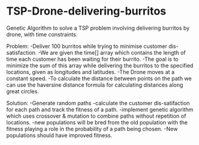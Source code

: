 # TSP-Drone-delivering-burritos
Genetic Algorithm to solve a TSP problem involving delivering burritos by drone, with time constraints.

Problem:
-Deliver 100 burritos while trying to minimise customer dis-satisfaction.
-We are given the time[] array which contains the length of time each customer has been waiting for their burrito.
-The goal is to minimize the sum of this array while delivering the burritos to the specified locations, given as longitudes and latitudes.
-The Drone moves at a constant speed.
-To calculate the distance between points on the path we can use the haversine distance formula for calculating distances along great circles.

Solution:
-Generate random paths
-calculate the customer dis-satifaction for each path and track the fitness of a path.
-implement genetic algorithm which uses crossover & mutation to combine paths without repetition of locations.
-new populations will be bred from the old population with the fitness playing a role in the probability of a path being chosen.
-New populations should have improved fitness.
